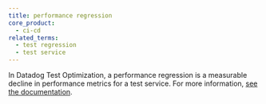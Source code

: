 ```yaml
---
title: performance regression
core_product:
  - ci-cd
related_terms:
  - test regression
  - test service
---
```

In Datadog Test Optimization, a performance regression is a measurable decline in performance metrics for a test service. For more information, <a href="/monitors/types/ci/?tab=pipelines#trigger-alerts-for-performance-regressions">see the documentation</a>.